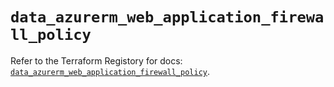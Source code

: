# `data_azurerm_web_application_firewall_policy`

Refer to the Terraform Registory for docs: [`data_azurerm_web_application_firewall_policy`](https://www.terraform.io/docs/providers/azurerm/d/web_application_firewall_policy).
